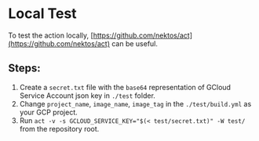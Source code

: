 # Local Test

To test the action locally, [https://github.com/nektos/act](https://github.com/nektos/act) can be useful.

## Steps:

1. Create a `secret.txt` file with the `base64` representation of GCloud Service Account json key in `./test` folder.
2. Change `project_name`, `image_name`, `image_tag` in the `./test/build.yml` as your GCP project. 
2. Run `act -v -s GCLOUD_SERVICE_KEY="$(< test/secret.txt)" -W test/` from the repository root.